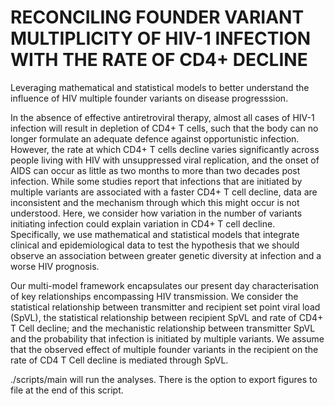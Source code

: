 # RECONCILING FOUNDER VARIANT MULTIPLICITY OF HIV-1 INFECTION WITH THE RATE OF CD4+ DECLINE

Leveraging mathematical and statistical models to better understand the influence of HIV multiple founder variants on disease progresssion.


In the absence of effective antiretroviral therapy, almost all cases of HIV-1 infection will result in depletion of CD4+ T cells, such that the body can no longer formulate an adequate defence against opportunistic infection. However, the rate at which CD4+ T cells decline varies significantly across people living with HIV with unsuppressed viral replication, and the onset of AIDS can occur as little as two months to more than two decades post infection. While some studies report that infections that are initiated by multiple variants are associated with a faster CD4+ T cell decline, data are inconsistent and the mechanism through which this might occur is not understood. Here, we consider how variation in the number of variants initiating infection could explain variation in CD4+ T cell decline. Specifically, we use mathematical and statistical models that integrate clinical and epidemiological data to test the hypothesis that we should observe an association between greater genetic diversity at infection and a worse HIV prognosis.


Our multi-model framework encapsulates our present day characterisation of key relationships encompassing HIV transmission. We consider the statistical relationship between transmitter and recipient set point viral load (SpVL), the statistical relationship between recipient SpVL and rate of CD4+ T Cell decline; and the mechanistic relationship between transmitter SpVL and the probability that infection is initiated by multiple variants. We assume that the observed effect of multiple founder variants in the recipient on the rate of CD4 T Cell decline is mediated through SpVL.


./scripts/main will run the analyses. There is the option to export figures to file at the end of this script. 

